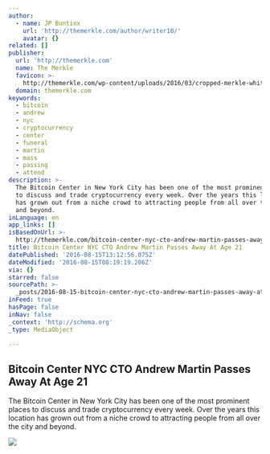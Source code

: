 ```yaml
---
author:
  - name: JP Buntinx
    url: 'http://themerkle.com/author/writer10/'
    avatar: {}
related: []
publisher:
  url: 'http://themerkle.com'
  name: The Merkle
  favicon: >-
    http://themerkle.com/wp-content/uploads/2016/03/cropped-merkle-white-1-192x192.png
  domain: themerkle.com
keywords:
  - bitcoin
  - andrew
  - nyc
  - cryptocurrency
  - center
  - funeral
  - martin
  - mass
  - passing
  - attend
description: >-
  The Bitcoin Center in New York City has been one of the most prominent places
  to discuss and trade cryptocurrency every week. Over the years this location
  has grown out from a niche crowd to attracting people from all over the city
  and beyond.
inLanguage: en
app_links: []
isBasedOnUrl: >-
  http://themerkle.com/bitcoin-center-nyc-cto-andrew-martin-passes-away-at-age-21/
title: Bitcoin Center NYC CTO Andrew Martin Passes Away At Age 21
datePublished: '2016-08-15T13:12:56.075Z'
dateModified: '2016-08-15T08:19:19.206Z'
via: {}
starred: false
sourcePath: >-
  _posts/2016-08-15-bitcoin-center-nyc-cto-andrew-martin-passes-away-at-age-21.md
inFeed: true
hasPage: false
inNav: false
_context: 'http://schema.org'
_type: MediaObject

---
```

<article style=""><h1>Bitcoin Center NYC CTO Andrew Martin Passes Away At Age 21</h1><p>The Bitcoin Center in New York City has been one of the most prominent places to discuss and trade cryptocurrency every week. Over the years this location has grown out from a niche crowd to attracting people from all over the city and beyond.</p><img src="http://themerkle.com/wp-content/uploads/2016/08/shutterstock_9259624.jpg" /></article>